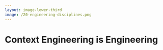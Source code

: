 ```yaml
---
layout: image-lower-third
image: /20-engineering-disciplines.png
---
```


# Context Engineering is Engineering

<!--

**Speaker Notes:**
Main message: Context Engineering is a legitimate engineering discipline requiring systematic rigor and expertise

- Engineering discipline
- Same rigor
- Core expertise

*Transition: The opportunity for those who master this is enormous.*

...

Here's the crucial point: Context Engineering is engineering. It's not a soft skill or a nice-to-have. It's a core engineering discipline that requires the same rigor and expertise as any other engineering practice. Traditional engineering is about building systems that work reliably and efficiently. Context Engineering is about providing information that enables intelligent systems to work effectively. Both require deep understanding, systematic thinking, and continuous refinement. Both are essential for success in their respective domains.

-->
